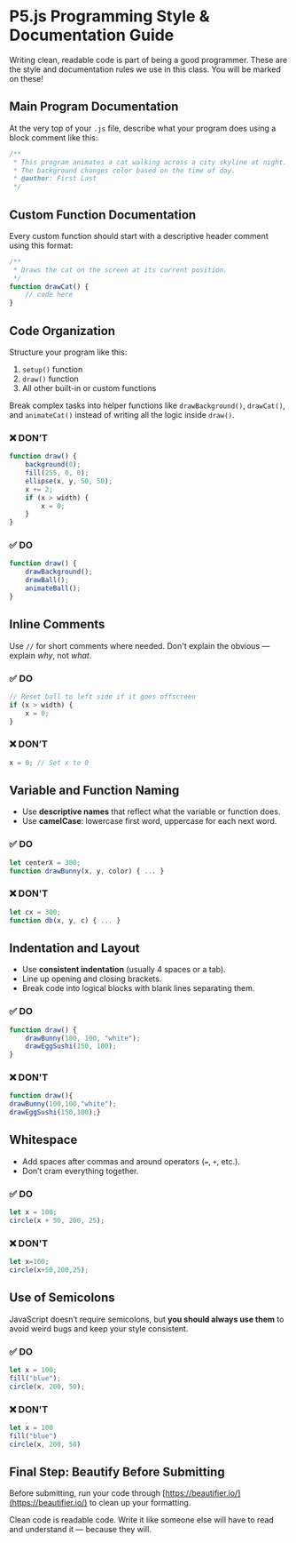 # P5.js Programming Style & Documentation Guide

Writing clean, readable code is part of being a good programmer. These are the style and documentation rules we use in this class. You will be marked on these!

## Main Program Documentation

At the very top of your `.js` file, describe what your program does using a block comment like this:

```javascript
/**
 * This program animates a cat walking across a city skyline at night.
 * The background changes color based on the time of day.
 * @author: First Last
 */
```


## Custom Function Documentation

Every custom function should start with a descriptive header comment using this format:

```javascript
/**
 * Draws the cat on the screen at its current position.
 */
function drawCat() {
    // code here
}
```



## Code Organization

Structure your program like this:

1. `setup()` function
2. `draw()` function
3. All other built-in or custom functions

Break complex tasks into helper functions like `drawBackground()`, `drawCat()`, and `animateCat()` instead of writing all the logic inside `draw()`.

### ❌ DON’T

```javascript
function draw() {
    background(0);
    fill(255, 0, 0);
    ellipse(x, y, 50, 50);
    x += 2;
    if (x > width) {
        x = 0;
    }
}
```

### ✅ DO

```javascript
function draw() {
    drawBackground();
    drawBall();
    animateBall();
}
```



## Inline Comments

Use `//` for short comments where needed. Don't explain the obvious — explain *why*, not *what*.

### ✅ DO

```javascript
// Reset ball to left side if it goes offscreen
if (x > width) {
    x = 0;
}
```

### ❌ DON’T

```javascript
x = 0; // Set x to 0
```



## Variable and Function Naming

- Use **descriptive names** that reflect what the variable or function does.
- Use **camelCase**: lowercase first word, uppercase for each next word.

### ✅ DO

```javascript
let centerX = 300;
function drawBunny(x, y, color) { ... }
```

### ❌ DON'T

```javascript
let cx = 300;
function db(x, y, c) { ... }
```



## Indentation and Layout

- Use **consistent indentation** (usually 4 spaces or a tab).
- Line up opening and closing brackets.
- Break code into logical blocks with blank lines separating them.

### ✅ DO

```javascript
function draw() {
    drawBunny(100, 100, "white");
    drawEggSushi(150, 100);
}
```

### ❌ DON'T

```javascript
function draw(){
drawBunny(100,100,"white");
drawEggSushi(150,100);}
```



## Whitespace

- Add spaces after commas and around operators (`=`, `+`, etc.).
- Don’t cram everything together.

### ✅ DO

```javascript
let x = 100;
circle(x + 50, 200, 25);
```

### ❌ DON'T

```javascript
let x=100;
circle(x+50,200,25);
```



## Use of Semicolons

JavaScript doesn’t require semicolons, but **you should always use them** to avoid weird bugs and keep your style consistent.

### ✅ DO

```javascript
let x = 100;
fill("blue");
circle(x, 200, 50);
```

### ❌ DON'T

```javascript
let x = 100
fill("blue")
circle(x, 200, 50)
```



## Final Step: Beautify Before Submitting

Before submitting, run your code through [https://beautifier.io/](https://beautifier.io/) to clean up your formatting.



Clean code is readable code. Write it like someone else will have to read and understand it — because they will.